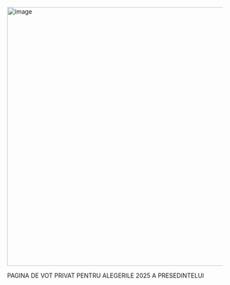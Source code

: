 <img width="551" height="606" alt="image" src="https://github.com/user-attachments/assets/121c9ec8-eb3c-4ac6-91fc-24bd63eeda20" />

PAGINA DE VOT PRIVAT PENTRU ALEGERILE 2025 A PRESEDINTELUI 
